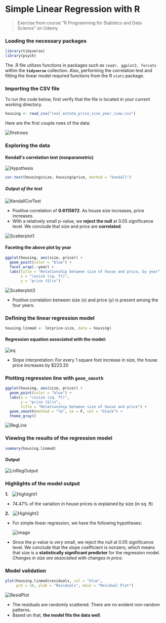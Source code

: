 # Simple Linear Regression with R
> Exercise from course "R Programming for Statistics and Data Science" on Udemy

### Loading the necessary packages

```R
library(tidyverse)
library(psych)
```
The .R file utilizes functions in packages such as ```readr, ggplot2, forcats``` within the **```tidyverse```** collection. Also, performing the correlation test and fitting the linear model required functions from the R ```stats``` package.


### Importing the CSV file
To run the code below, first verify that the file is located in your current working directory. 
```R
housing <- read_csv("real_estate_price_size_year_view.csv")
```

Here are the first couple rows of the data:

![firstrows](https://user-images.githubusercontent.com/96803412/148123597-87661ece-08b9-4c21-b05c-3858812851c4.PNG)


### Exploring the data 

#### Kendall's correlation test (nonparametric)

![Hypothesis](https://user-images.githubusercontent.com/96803412/148128025-21ec95ef-b7ae-41cc-85d7-67f2284fa17d.png)
```R  
cor.test(housing$size, housing$price, method = "kendall") 
```

##### Output of the test

![KendallCorTest](https://user-images.githubusercontent.com/96803412/148124315-b8cf79fb-ee7e-43c4-92a6-3550c0b05377.PNG)
- Positive correlation of **0.6115972**. As house size increases, price increases.
- With a relatively small p-value, we **reject the null** at 0.05 significance level. We conclude that size and price are **correlated**.

![Scatterplot1](https://user-images.githubusercontent.com/96803412/148126168-25d903e2-b8c8-4481-a8f1-b6ee322c2772.PNG)


#### Faceting the above plot by year
```R
ggplot(housing, aes(size, price)) +
  geom_point(color = "blue") +
  facet_wrap(.~year) +
  labs(title = "Relationship between size of house and price, by year",
       x = "\nsize (sq. ft)", 
       y = "price ($)\n")
```

![Scatterplot3](https://user-images.githubusercontent.com/96803412/148127175-41f43e1c-c783-4750-8e28-346ce0e690e6.PNG)
- Positive correlation between size (x) and price (y) is present among the four years.


### Defining the linear regression model
```R
housing.linmod <- lm(price~size, data = housing)
```
#### Regression equation associated with the model:
![eq](https://user-images.githubusercontent.com/96803412/148127943-27eb36c5-68fa-43cd-b80d-41437c973a19.png)
- Slope interpretation: For every 1 square foot increase in size, the house price increases by $223.20

### Plotting regression line with ```geom_smooth```
```R
ggplot(housing, aes(size, price)) +
  geom_point(color = "blue") +
  labs(x = "\nsize (sq. ft)",
       y = "price ($)\n",
       title = "Relationship between size of house and price") +
  geom_smooth(method = "lm", se = F, col = "black") +
  theme_gray() 
```
![RegLine](https://user-images.githubusercontent.com/96803412/148138589-b675f726-11d2-493b-ac7c-5c9e2e537781.png)

### Viewing the results of the regression model
```R
summary(housing.linmod)
```
#### Output
![LinRegOutput](https://user-images.githubusercontent.com/96803412/148132705-7ba0d4b9-98d0-4cec-8c75-a3151db8537b.PNG)


### Highlights of the model output
**1.** &nbsp; ![Highlight1](https://user-images.githubusercontent.com/96803412/148133534-f289bedb-9f06-4830-9e70-fd47986505dd.png)
  - 74.47% of the variation in house prices is explained by size (in sq. ft)
 
**2.** &nbsp; ![Highlight2](https://user-images.githubusercontent.com/96803412/148135045-23b3d0c6-9cd6-4500-be25-20c712aa58e7.PNG)
   - For simple linear regression, we have the following hypotheses: 
     
      ![image](https://user-images.githubusercontent.com/96803412/148135107-d17d660b-4f1e-4bea-953a-234b04c6b562.png)
   - Since the p-value is very small, we reject the null at 0.05 significance level. We conclude that the slope coefficient is nonzero, which means that size is a **statistically significant predictor** for the regression model. *Changes in size are associated with changes in price.* 

### Model validation
```R
plot(housing.linmod$residuals, col = "blue", 
     pch = 16, ylab = "Residuals", main = "Residual Plot") 
```
![ResidPlot](https://user-images.githubusercontent.com/96803412/148136817-d94bae9c-e252-4368-8509-87c8f502901d.png)
- The residuals are randomly scattered. There are no evident non-random patterns.
- Based on that, **the model fits the data well**.
